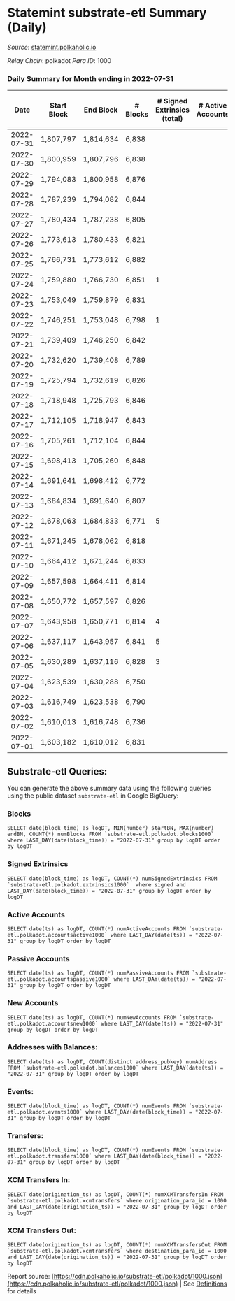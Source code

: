# Statemint substrate-etl Summary (Daily)

_Source_: [statemint.polkaholic.io](https://statemint.polkaholic.io)

*Relay Chain*: polkadot
*Para ID*: 1000



### Daily Summary for Month ending in 2022-07-31


| Date | Start Block | End Block | # Blocks | # Signed Extrinsics (total) | # Active Accounts | # Passive | # New | # Addresses with Balances | # Events | # Transfers | # XCM Transfers In | # XCM Transfers Out | Issues | 
| ---- | ----------- | --------- | -------- | --------------------------- | ----------------- | --------- | ----- | ------------------------- | -------- | ----------- | ------------------ | ------------------- | ------ |
| 2022-07-31 | 1,807,797 | 1,814,634 | 6,838 |  |  |  |  | 43 | 13,680 |   |   |   |  |
| 2022-07-30 | 1,800,959 | 1,807,796 | 6,838 |  |  |  |  | 43 | 13,680 |   |   |   |  |
| 2022-07-29 | 1,794,083 | 1,800,958 | 6,876 |  |  |  |  | 43 | 13,762 |   | 1 ($1.62) |   |  |
| 2022-07-28 | 1,787,239 | 1,794,082 | 6,844 |  |  |  |  | 42 | 13,692 |   |   |   |  |
| 2022-07-27 | 1,780,434 | 1,787,238 | 6,805 |  |  |  |  | 42 | 13,613 |   |   |   |  |
| 2022-07-26 | 1,773,613 | 1,780,433 | 6,821 |  |  |  |  | 42 | 13,649 |   |   |   |  |
| 2022-07-25 | 1,766,731 | 1,773,612 | 6,882 |  |  |  |  | 42 | 13,768 |   |   |   |  |
| 2022-07-24 | 1,759,880 | 1,766,730 | 6,851 | 1 |  |  |  | 42 | 13,710 |   |   |   |  |
| 2022-07-23 | 1,753,049 | 1,759,879 | 6,831 |  |  |  |  | 42 | 13,666 |   |   |   |  |
| 2022-07-22 | 1,746,251 | 1,753,048 | 6,798 | 1 |  |  |  | 42 | 13,609 |   | 1 ($156.24) |   |  |
| 2022-07-21 | 1,739,409 | 1,746,250 | 6,842 |  |  |  |  | 41 | 13,688 |   |   |   |  |
| 2022-07-20 | 1,732,620 | 1,739,408 | 6,789 |  |  |  |  | 41 | 13,582 |   |   |   |  |
| 2022-07-19 | 1,725,794 | 1,732,619 | 6,826 |  |  |  |  | 41 | 13,656 |   |   |   |  |
| 2022-07-18 | 1,718,948 | 1,725,793 | 6,846 |  |  |  |  | 41 | 13,696 |   |   |   |  |
| 2022-07-17 | 1,712,105 | 1,718,947 | 6,843 |  |  |  |  | 41 | 13,689 |   |   |   |  |
| 2022-07-16 | 1,705,261 | 1,712,104 | 6,844 |  |  |  |  | 41 | 13,692 |   |   |   |  |
| 2022-07-15 | 1,698,413 | 1,705,260 | 6,848 |  |  |  |  | 41 | 13,706 |   | 1 ($6.66) |   |  |
| 2022-07-14 | 1,691,641 | 1,698,412 | 6,772 |  |  |  |  | 40 | 13,548 |   |   |   |  |
| 2022-07-13 | 1,684,834 | 1,691,640 | 6,807 |  |  |  |  | 40 | 13,626 |   | 1 ($1.26) |   |  |
| 2022-07-12 | 1,678,063 | 1,684,833 | 6,771 | 5 |  |  |  | 39 | 13,589 | 4 ($12.79) | 1 ($3.26) |   |  |
| 2022-07-11 | 1,671,245 | 1,678,062 | 6,818 |  |  |  |  | 39 | 13,640 |   |   |   |  |
| 2022-07-10 | 1,664,412 | 1,671,244 | 6,833 |  |  |  |  | 39 | 13,670 |   |   |   |  |
| 2022-07-09 | 1,657,598 | 1,664,411 | 6,814 |  |  |  |  | 39 | 13,632 |   |   |   |  |
| 2022-07-08 | 1,650,772 | 1,657,597 | 6,826 |  |  |  |  | 39 | 13,655 |   |   |   |  |
| 2022-07-07 | 1,643,958 | 1,650,771 | 6,814 | 4 |  |  |  | 39 | 13,683 |   | 5 ($25.42) |   |  |
| 2022-07-06 | 1,637,117 | 1,643,957 | 6,841 | 5 |  |  |  | 39 | 13,735 |   | 5 ($11.83) |   |  |
| 2022-07-05 | 1,630,289 | 1,637,116 | 6,828 | 3 |  |  |  | 38 | 13,697 |   | 4 ($4.22) |   |  |
| 2022-07-04 | 1,623,539 | 1,630,288 | 6,750 |  |  |  |  | 38 | 13,504 |   |   |   |  |
| 2022-07-03 | 1,616,749 | 1,623,538 | 6,790 |  |  |  |  | 38 | 13,583 |   |   |   |  |
| 2022-07-02 | 1,610,013 | 1,616,748 | 6,736 |  |  |  |  | 38 | 13,479 |   |   |   |  |
| 2022-07-01 | 1,603,182 | 1,610,012 | 6,831 |  |  |  |  | 38 | 13,666 |   |   |   |  |

## Substrate-etl Queries:
You can generate the above summary data using the following queries using the public dataset `substrate-etl` in Google BigQuery:


### Blocks
```
SELECT date(block_time) as logDT, MIN(number) startBN, MAX(number) endBN, COUNT(*) numBlocks FROM `substrate-etl.polkadot.blocks1000`  where LAST_DAY(date(block_time)) = "2022-07-31" group by logDT order by logDT
```


### Signed Extrinsics
```
SELECT date(block_time) as logDT, COUNT(*) numSignedExtrinsics FROM `substrate-etl.polkadot.extrinsics1000`  where signed and LAST_DAY(date(block_time)) = "2022-07-31" group by logDT order by logDT
```


### Active Accounts
```
SELECT date(ts) as logDT, COUNT(*) numActiveAccounts FROM `substrate-etl.polkadot.accountsactive1000` where LAST_DAY(date(ts)) = "2022-07-31" group by logDT order by logDT
```


### Passive Accounts
```
SELECT date(ts) as logDT, COUNT(*) numPassiveAccounts FROM `substrate-etl.polkadot.accountspassive1000` where LAST_DAY(date(ts)) = "2022-07-31" group by logDT order by logDT
```


### New Accounts
```
SELECT date(ts) as logDT, COUNT(*) numNewAccounts FROM `substrate-etl.polkadot.accountsnew1000` where LAST_DAY(date(ts)) = "2022-07-31" group by logDT order by logDT
```


### Addresses with Balances:
```
SELECT date(ts) as logDT, COUNT(distinct address_pubkey) numAddress FROM `substrate-etl.polkadot.balances1000` where LAST_DAY(date(ts)) = "2022-07-31" group by logDT order by logDT
```


### Events:
```
SELECT date(block_time) as logDT, COUNT(*) numEvents FROM `substrate-etl.polkadot.events1000` where LAST_DAY(date(block_time)) = "2022-07-31" group by logDT order by logDT
```


### Transfers:
```
SELECT date(block_time) as logDT, COUNT(*) numEvents FROM `substrate-etl.polkadot.transfers1000` where LAST_DAY(date(block_time)) = "2022-07-31" group by logDT order by logDT
```


### XCM Transfers In:
```
SELECT date(origination_ts) as logDT, COUNT(*) numXCMTransfersIn FROM `substrate-etl.polkadot.xcmtransfers` where origination_para_id = 1000 and LAST_DAY(date(origination_ts)) = "2022-07-31" group by logDT order by logDT
```


### XCM Transfers Out:
```
SELECT date(origination_ts) as logDT, COUNT(*) numXCMTransfersOut FROM `substrate-etl.polkadot.xcmtransfers` where destination_para_id = 1000 and LAST_DAY(date(origination_ts)) = "2022-07-31" group by logDT order by logDT
```



Report source: [https://cdn.polkaholic.io/substrate-etl/polkadot/1000.json](https://cdn.polkaholic.io/substrate-etl/polkadot/1000.json) | See [Definitions](/DEFINITIONS.md) for details

